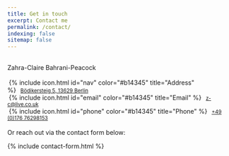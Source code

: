 ```yaml
---
title: Get in touch
excerpt: Contact me
permalink: /contact/
indexing: false
sitemap: false
---
```

<br>
Zahra-Claire Bahrani-Peacock
<br><br>
<small>&nbsp;</small>{% include icon.html id="nav" color="#b14345" title="Address" %}<small>&nbsp;&nbsp;&nbsp;<a href="mailto:z-c@live.co.uk">Bödikersteig 5, 13629 Berlin</a></small><br>
<small>&nbsp;</small>{% include icon.html id="email" color="#b14345" title="Email" %}<small>&nbsp;&nbsp;&nbsp;<a href="mailto:z-c@live.co.uk">z-c@live.co.uk</a></small><br>
<small>&nbsp;</small>{% include icon.html id="phone" color="#b14345" title="Phone" %}<small>&nbsp;&nbsp;&nbsp;<a href="tel:004917676298153">+49 (0)176 76298153</a></small>
<br><br>
Or reach out via the contact form below:

{% include contact-form.html %}
